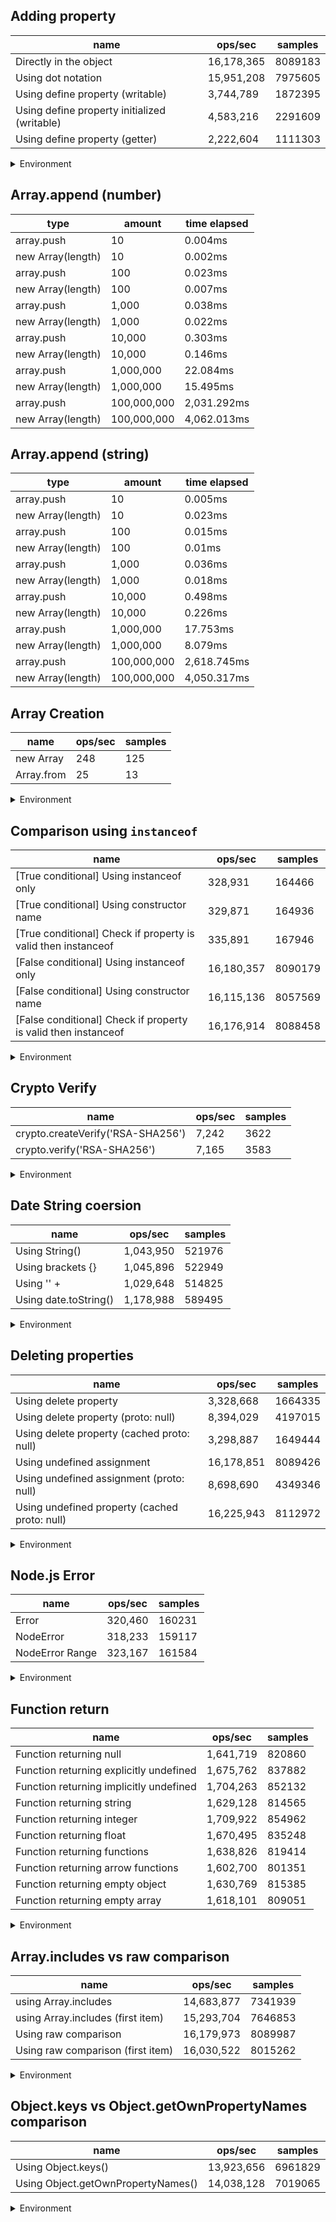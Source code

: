 ## Adding property

|name|ops/sec|samples|
|-|-|-|
|Directly in the object|16,178,365|8089183|
|Using dot notation|15,951,208|7975605|
|Using define property (writable)|3,744,789|1872395|
|Using define property initialized (writable)|4,583,216|2291609|
|Using define property (getter)|2,222,604|1111303|


<details>
<summary>Environment</summary>

* __Machine:__ linux x64 | 4 vCPUs | 15.2GB Mem
* __Run:__ Thu May 09 2024 20:28:14 GMT+0000 (Coordinated Universal Time)
</details>

<!--
{"environment":{"platform":"linux","arch":"x64","cpus":4,"totalMemory":15.245216369628906},"benchmarks":[{"name":"Directly in the object","opsSec":16178365.741142044,"samples":8089183},{"name":"Using dot notation","opsSec":15951208.18155222,"samples":7975605},{"name":"Using define property (writable)","opsSec":3744789.9325976954,"samples":1872395},{"name":"Using define property initialized (writable)","opsSec":4583216.46919301,"samples":2291609},{"name":"Using define property (getter)","opsSec":2222604.7242289037,"samples":1111303}]}-->

## Array.append (number)

|type|amount|time elapsed|
|-|-|-|
array.push|10|0.004ms
new Array(length)|10|0.002ms
array.push|100|0.023ms
new Array(length)|100|0.007ms
array.push|1,000|0.038ms
new Array(length)|1,000|0.022ms
array.push|10,000|0.303ms
new Array(length)|10,000|0.146ms
array.push|1,000,000|22.084ms
new Array(length)|1,000,000|15.495ms
array.push|100,000,000|2,031.292ms
new Array(length)|100,000,000|4,062.013ms
## Array.append (string)

|type|amount|time elapsed|
|-|-|-|
array.push|10|0.005ms
new Array(length)|10|0.023ms
array.push|100|0.015ms
new Array(length)|100|0.01ms
array.push|1,000|0.036ms
new Array(length)|1,000|0.018ms
array.push|10,000|0.498ms
new Array(length)|10,000|0.226ms
array.push|1,000,000|17.753ms
new Array(length)|1,000,000|8.079ms
array.push|100,000,000|2,618.745ms
new Array(length)|100,000,000|4,050.317ms

## Array Creation

|name|ops/sec|samples|
|-|-|-|
|new Array|248|125|
|Array.from|25|13|


<details>
<summary>Environment</summary>

* __Machine:__ linux x64 | 4 vCPUs | 15.2GB Mem
* __Run:__ Thu May 09 2024 20:41:18 GMT+0000 (Coordinated Universal Time)
</details>

<!--
{"environment":{"platform":"linux","arch":"x64","cpus":4,"totalMemory":15.245216369628906},"benchmarks":[{"name":"new Array","opsSec":248.4535110585566,"samples":125},{"name":"Array.from","opsSec":25.04038990814886,"samples":13}]}-->

## Comparison using `instanceof`

|name|ops/sec|samples|
|-|-|-|
|[True conditional] Using instanceof only|328,931|164466|
|[True conditional] Using constructor name|329,871|164936|
|[True conditional] Check if property is valid then instanceof |335,891|167946|
|[False conditional] Using instanceof only|16,180,357|8090179|
|[False conditional] Using constructor name|16,115,136|8057569|
|[False conditional] Check if property is valid then instanceof |16,176,914|8088458|


<details>
<summary>Environment</summary>

* __Machine:__ linux x64 | 4 vCPUs | 15.2GB Mem
* __Run:__ Thu May 09 2024 20:57:11 GMT+0000 (Coordinated Universal Time)
</details>

<!--
{"environment":{"platform":"linux","arch":"x64","cpus":4,"totalMemory":15.245216369628906},"benchmarks":[{"name":"[True conditional] Using instanceof only","opsSec":328931.85329639114,"samples":164466},{"name":"[True conditional] Using constructor name","opsSec":329871.90961514344,"samples":164936},{"name":"[True conditional] Check if property is valid then instanceof ","opsSec":335891.8018238758,"samples":167946},{"name":"[False conditional] Using instanceof only","opsSec":16180357.546918271,"samples":8090179},{"name":"[False conditional] Using constructor name","opsSec":16115136.291759301,"samples":8057569},{"name":"[False conditional] Check if property is valid then instanceof ","opsSec":16176914.058815088,"samples":8088458}]}-->

## Crypto Verify

|name|ops/sec|samples|
|-|-|-|
|crypto.createVerify('RSA-SHA256')|7,242|3622|
|crypto.verify('RSA-SHA256')|7,165|3583|


<details>
<summary>Environment</summary>

* __Machine:__ linux x64 | 4 vCPUs | 15.2GB Mem
* __Run:__ Thu May 09 2024 21:03:03 GMT+0000 (Coordinated Universal Time)
</details>

<!--
{"environment":{"platform":"linux","arch":"x64","cpus":4,"totalMemory":15.245216369628906},"benchmarks":[{"name":"crypto.createVerify('RSA-SHA256')","opsSec":7242.302954602438,"samples":3622},{"name":"crypto.verify('RSA-SHA256')","opsSec":7165.489616505496,"samples":3583}]}-->

## Date String coersion

|name|ops/sec|samples|
|-|-|-|
|Using String()|1,043,950|521976|
|Using brackets {}|1,045,896|522949|
|Using '' + |1,029,648|514825|
|Using date.toString()|1,178,988|589495|


<details>
<summary>Environment</summary>

* __Machine:__ linux x64 | 4 vCPUs | 15.2GB Mem
* __Run:__ Thu May 09 2024 21:17:41 GMT+0000 (Coordinated Universal Time)
</details>

<!--
{"environment":{"platform":"linux","arch":"x64","cpus":4,"totalMemory":15.245216369628906},"benchmarks":[{"name":"Using String()","opsSec":1043950.3505581897,"samples":521976},{"name":"Using brackets {}","opsSec":1045896.2889134465,"samples":522949},{"name":"Using '' + ","opsSec":1029648.3196139256,"samples":514825},{"name":"Using date.toString()","opsSec":1178988.8823181011,"samples":589495}]}-->

## Deleting properties

|name|ops/sec|samples|
|-|-|-|
|Using delete property|3,328,668|1664335|
|Using delete property (proto: null)|8,394,029|4197015|
|Using delete property (cached proto: null)|3,298,887|1649444|
|Using undefined assignment|16,178,851|8089426|
|Using undefined assignment (proto: null)|8,698,690|4349346|
|Using undefined property (cached proto: null)|16,225,943|8112972|


<details>
<summary>Environment</summary>

* __Machine:__ linux x64 | 4 vCPUs | 15.2GB Mem
* __Run:__ Thu May 09 2024 21:25:48 GMT+0000 (Coordinated Universal Time)
</details>

<!--
{"environment":{"platform":"linux","arch":"x64","cpus":4,"totalMemory":15.245216369628906},"benchmarks":[{"name":"Using delete property","opsSec":3328668.4954424356,"samples":1664335},{"name":"Using delete property (proto: null)","opsSec":8394029.19417387,"samples":4197015},{"name":"Using delete property (cached proto: null)","opsSec":3298887.30063832,"samples":1649444},{"name":"Using undefined assignment","opsSec":16178851.611706782,"samples":8089426},{"name":"Using undefined assignment (proto: null)","opsSec":8698690.173274318,"samples":4349346},{"name":"Using undefined property (cached proto: null)","opsSec":16225943.57812863,"samples":8112972}]}-->

## Node.js Error

|name|ops/sec|samples|
|-|-|-|
|Error|320,460|160231|
|NodeError|318,233|159117|
|NodeError Range|323,167|161584|


<details>
<summary>Environment</summary>

* __Machine:__ linux x64 | 4 vCPUs | 15.2GB Mem
* __Run:__ Thu May 09 2024 21:30:36 GMT+0000 (Coordinated Universal Time)
</details>

<!--
{"environment":{"platform":"linux","arch":"x64","cpus":4,"totalMemory":15.245216369628906},"benchmarks":[{"name":"Error","opsSec":320460.7367437833,"samples":160231},{"name":"NodeError","opsSec":318233.6480335909,"samples":159117},{"name":"NodeError Range","opsSec":323167.0970711082,"samples":161584}]}-->

## Function return

|name|ops/sec|samples|
|-|-|-|
|Function returning null|1,641,719|820860|
|Function returning explicitly undefined|1,675,762|837882|
|Function returning implicitly undefined|1,704,263|852132|
|Function returning string|1,629,128|814565|
|Function returning integer|1,709,922|854962|
|Function returning float|1,670,495|835248|
|Function returning functions|1,638,826|819414|
|Function returning arrow functions|1,602,700|801351|
|Function returning empty object|1,630,769|815385|
|Function returning empty array|1,618,101|809051|


<details>
<summary>Environment</summary>

* __Machine:__ linux x64 | 4 vCPUs | 15.2GB Mem
* __Run:__ Thu May 09 2024 21:37:20 GMT+0000 (Coordinated Universal Time)
</details>

<!--
{"environment":{"platform":"linux","arch":"x64","cpus":4,"totalMemory":15.245216369628906},"benchmarks":[{"name":"Function returning null","opsSec":1641719.6782228108,"samples":820860},{"name":"Function returning explicitly undefined","opsSec":1675762.833669604,"samples":837882},{"name":"Function returning implicitly undefined","opsSec":1704263.3966911996,"samples":852132},{"name":"Function returning string","opsSec":1629128.6575972827,"samples":814565},{"name":"Function returning integer","opsSec":1709922.4850108123,"samples":854962},{"name":"Function returning float","opsSec":1670495.7160148695,"samples":835248},{"name":"Function returning functions","opsSec":1638826.8855961838,"samples":819414},{"name":"Function returning arrow functions","opsSec":1602700.7434841217,"samples":801351},{"name":"Function returning empty object","opsSec":1630769.109602399,"samples":815385},{"name":"Function returning empty array","opsSec":1618101.1100441942,"samples":809051}]}-->

## Array.includes vs raw comparison

|name|ops/sec|samples|
|-|-|-|
|using Array.includes|14,683,877|7341939|
|using Array.includes (first item)|15,293,704|7646853|
|Using raw comparison|16,179,973|8089987|
|Using raw comparison (first item)|16,030,522|8015262|


<details>
<summary>Environment</summary>

* __Machine:__ linux x64 | 4 vCPUs | 15.2GB Mem
* __Run:__ Thu May 09 2024 21:45:38 GMT+0000 (Coordinated Universal Time)
</details>

<!--
{"environment":{"platform":"linux","arch":"x64","cpus":4,"totalMemory":15.245216369628906},"benchmarks":[{"name":"using Array.includes","opsSec":14683877.67697227,"samples":7341939},{"name":"using Array.includes (first item)","opsSec":15293704.990617272,"samples":7646853},{"name":"Using raw comparison","opsSec":16179973.449894963,"samples":8089987},{"name":"Using raw comparison (first item)","opsSec":16030522.653426718,"samples":8015262}]}-->

## Object.keys vs Object.getOwnPropertyNames comparison

|name|ops/sec|samples|
|-|-|-|
|Using Object.keys()|13,923,656|6961829|
|Using Object.getOwnPropertyNames()|14,038,128|7019065|


<details>
<summary>Environment</summary>

* __Machine:__ linux x64 | 4 vCPUs | 15.2GB Mem
* __Run:__ Thu May 09 2024 21:51:20 GMT+0000 (Coordinated Universal Time)
</details>

<!--
{"environment":{"platform":"linux","arch":"x64","cpus":4,"totalMemory":15.245216369628906},"benchmarks":[{"name":"Using Object.keys()","opsSec":13923656.301312484,"samples":6961829},{"name":"Using Object.getOwnPropertyNames()","opsSec":14038128.708466953,"samples":7019065}]}-->
